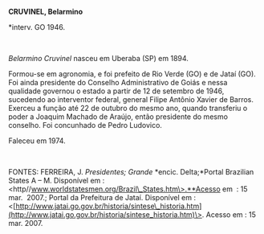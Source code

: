 **CRUVINEL, Belarmino**

\*interv. GO 1946.

 

*Belarmino Cruvinel* nasceu em Uberaba (SP) em 1894.

Formou-se em agronomia, e foi prefeito de Rio Verde (GO) e de Jataí
(GO). Foi ainda presidente do Conselho Administrativo de Goiás e nessa
qualidade governou o estado a partir de 12 de setembro de 1946,
sucedendo ao interventor federal, general Filipe Antônio Xavier de
Barros. Exerceu a função até 22 de outubro do mesmo ano, quando
transferiu o poder a Joaquim Machado de Araújo, então presidente do
mesmo conselho. Foi concunhado de Pedro Ludovico.

Faleceu em 1974.

 

FONTES: FERREIRA, J. *Presidentes; Grande* *encic. Delta;*Portal
Brazilian States A – M. Disponível em :
\<http//www.worldstatesmen.org/Brazil\_States.htm\>.**Acesso em  : 15
mar.  2007.; Portal da Prefeitura de Jataí. Disponível em :
\<[http://www.jatai.go.gov.br/historia/sintese\_historia.htm](http://www.jatai.go.gov.br/historia/sintese_historia.htm)\>.
Acesso em : 15 mar. 2007.
